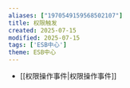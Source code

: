 ```yaml
---
aliases: ["1970549159568502107"]
title: 权限触发
created: 2025-07-15
modified: 2025-07-15
tags: ['ESB中心']
theme: ESB中心
---
```


- [[权限操作事件|权限操作事件]]